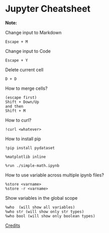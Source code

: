 # Jupyter Cheatsheet

**Note:** 



Change input to Markdown
```
Escape + M
```






Change input to Code
```
Escape + Y
```





Delete current cell
```
D + D
```





How to merge cells?
```
(escape first)
Shift + Down/Up 
and then
Shift + M
```





How to curl?
```
!curl <whatever>
```





How to install pip
```
!pip install pydataset
```






```
%matplotlib inline
```






```
%run ./simple-math.ipynb
```





How to use variable across multiple ipynb files?
```
%store <varname>
%store -r <varname>
```





Show variables in the global scope
```
%who  (will show all variables)
%who str (will show only str types)
%who bool (will show only boolean types)
```



[Credits](https://www.dataquest.io/blog/jupyter-notebook-tips-tricks-shortcuts/)